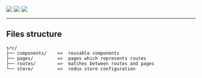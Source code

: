 <a href="https://reactjs.org/" target="_blank"><img src="https://img.shields.io/badge/View-React-blue.svg?style=flat-square&logo=React"></a>
<a href="https://redux.js.org/" target="_blank"><img src="https://img.shields.io/badge/State-Redux-744cbc.svg?style=flat-square&logo=Redux"></a>
<a href="https://react-bootstrap.github.io/" target="_blank"><img src="https://img.shields.io/badge/UI%20Framework-React%20Bootstrap-blue?style=flat-square"></a>

---

## Files structure

```
src/
├── components/    =>  reusable components
├── pages/         =>  pages which represents routes
├── routes/        =>  matches between routes and pages
└── store/         =>  redux store configuration
```